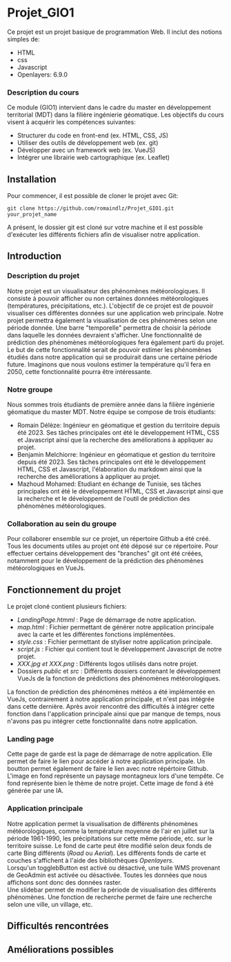 # Projet_GIO1
Ce projet est un projet basique de programmation Web. 
Il inclut des notions simples de:
  - HTML
  - css
  - Javascript
  - Openlayers: 6.9.0
### Description du cours
Ce module (GIO1) intervient dans le cadre du master en développement territorial (MDT) dans la filière ingénierie géomatique.
Les objectifs du cours visent à acquérir les compétences suivantes:
  - Structurer du code en front-end (ex. HTML, CSS, JS)
  - Utiliser des outils de développement web (ex. git)
  - Développer avec un framework web (ex. VueJS)
  - Intégrer une librairie web cartographique (ex. Leaflet)

## Installation
Pour commencer, il est possible de cloner le projet avec Git:

```
git clone https://github.com/romaindlz/Projet_GIO1.git your_projet_name
```
A présent, le dossier git est cloné sur votre machine et il est possible d'exécuter les différents fichiers afin de visualiser notre application.

## Introduction
### Description du projet
Notre projet est un visualisateur des phénomènes météorologiques. Il consiste à pouvoir afficher ou non certaines données météorologiques (températures, précipitations, etc.). 
L'objectif de ce projet est de pouvoir visualiser ces différentes données sur une application web principale. Notre projet permettra également la visualisation de ces phénomènes selon une période donnée. Une barre "temporelle" permettra de choisir la période dans laquelle les données devraient s'afficher. Une fonctionnalité de prédiction des phénomènes météorologiques fera également parti du projet. Le but de cette fonctionnalité serait de pouvoir estimer les phénomènes étudiés dans notre application qui se produirait dans une certaine période future. Imaginons que nous voulons estimer la température qu'il fera en 2050, cette fonctionnalité pourra être intéressante.
### Notre groupe
Nous sommes trois étudiants de première année dans la filière ingénierie géomatique du master MDT. 
Notre équipe se compose de trois étudiants:
  - Romain Délèze: Ingénieur en géomatique et gestion du territoire depuis été 2023. Ses tâches principales ont été le développement HTML, CSS et Javascript ainsi que la recherche des améliorations à appliquer au projet.
  - Benjamin Melchiorre: Ingénieur en géomatique et gestion du territoire depuis été 2023. Ses tâches principales ont été le développement HTML, CSS et Javascript, l'élaboration du markdown ainsi que la recherche des améliorations à appliquer au projet.
  - Mazhoud Mohamed: Etudiant en échange de Tunisie, ses tâches principales ont été le développement HTML, CSS et Javascript ainsi que la recherche et le développement de l'outil de prédiction des phénomènes météorologiques.

### Collaboration au sein du groupe
Pour collaborer ensemble sur ce projet, un répertoire Github a été créé. Tous les documents utiles au projet ont été déposé sur ce répertoire. Pour effectuer certains développement des "branches" git ont été créées, notamment pour le développement de la prédiction des phénomènes météorologiques en VueJs.

## Fonctionnement du projet
Le projet cloné contient plusieurs fichiers:
  - *LandingPage.htmml* : Page de démarrage de notre application.
  - *map.html* : Fichier permettant de générer notre application principale avec la carte et les différentes fonctions implémentées.
  - *style.css* : Fichier permettant de styliser notre application principale.
  - *script.js* : Fichier qui contient tout le développement Javascript de notre projet.
  - *XXX.jpg et XXX.png* : Différents logos utilisés dans notre projet.
  - Dossiers *public* et *src* : Différents dossiers contenant le développement VueJs de la fonction de prédictions des phénomènes météorologiques.

La fonction de prédiction des phénomènes météos a été implémentée en VueJs, contrairement à notre application principale, et n'est pas intégrée dans cette dernière. 
Après avoir rencontré des difficultés à intégrer cette fonction dans l'application principale ainsi que par manque de temps, nous n'avons pas pu intégrer cette fonctionnalité dans notre application. 

### Landing page
Cette page de garde est la page de démarrage de notre application. Elle permet de faire le lien pour accéder à notre application principale. Un boutton permet également de faire le lien avec notre répértoire Github. \
L'image en fond représente un paysage montagneux lors d'une tempête. Ce fond représente bien le thème de notre projet. Cette image de fond à été générée par une IA.

### Application principale
Notre application permet la visualisation de différents phénomènes météorologiques, comme la température moyenne de l'air en juillet sur la période 1961-1990, les précipitations sur cette même période, etc. sur le territoire suisse. 
Le fond de carte peut être modifié selon deux fonds de carte Bing différents (*Road* ou *Aerial*).
Les différents fonds de carte et couches s'affichent à l'aide des bibliothèques *Openlayers*. \
Lorsqu'un togglebButton est activé ou désactivé, une tuile WMS provenant de GeoAdmin est activée ou désactivée. 
Toutes les données que nous affichons sont donc des données raster. \
Une slidebar permet de modifier la période de visualisation des différents phénomènes.
Une fonction de recherche permet de faire une recherche selon une ville, un village, etc. 




## Difficultés rencontrées

## Améliorations possibles
